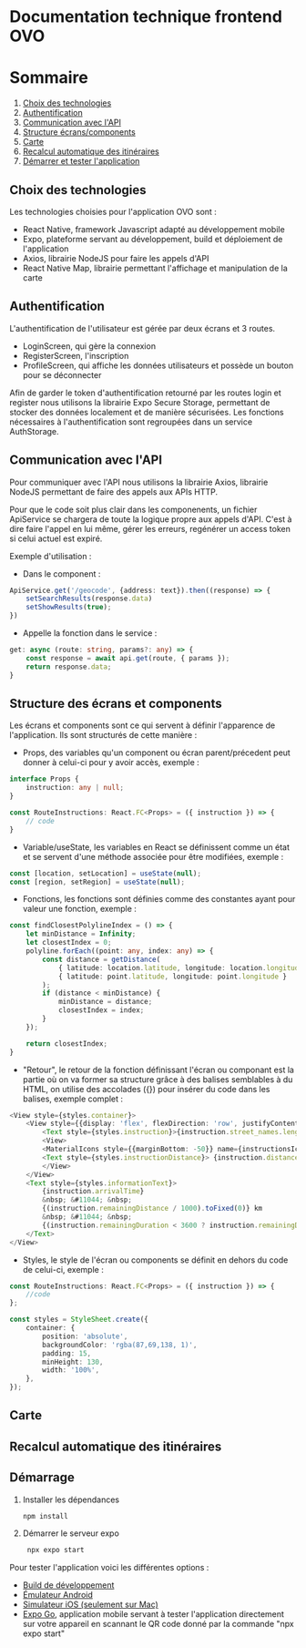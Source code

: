 # Documentation technique frontend OVO


# Sommaire
1. [Choix des technologies](#choix-des-technologies)
2. [Authentification](#authentification)
3. [Communication avec l'API](#communication-avec-lapi)
4. [Structure écrans/components](#structure-des-écrans-et-components)
5. [Carte](#carte)
6. [Recalcul automatique des itinéraires](#recalcul-automatique-des-itinéraires)
7. [Démarrer et tester l'application](#démarrage)

## Choix des technologies

Les technologies choisies pour l'application OVO sont :
- React Native, framework Javascript adapté au développement mobile
- Expo, plateforme servant au développement, build et déploiement de l'application
- Axios, librairie NodeJS pour faire les appels d'API
- React Native Map, librairie permettant l'affichage et manipulation de la carte

## Authentification

L'authentification de l'utilisateur est gérée par deux écrans et 3 routes.
- LoginScreen, qui gère la connexion
- RegisterScreen, l'inscription
- ProfileScreen, qui affiche les données utilisateurs et possède un bouton pour se déconnecter

Afin de garder le token d'authentification retourné par les routes login et register nous utilisons la librairie Expo Secure Storage, permettant de stocker des données localement et de manière sécurisées. Les fonctions nécessaires à l'authentification sont regroupées dans un service AuthStorage.

## Communication avec l'API

Pour communiquer avec l'API nous utilisons la librairie Axios, librairie NodeJS permettant de faire des appels aux APIs HTTP.

Pour que le code soit plus clair dans les componenents, un fichier ApiService se chargera de toute la logique propre aux appels d'API. C'est à dire faire l'appel en lui même, gérer les erreurs, regénérer un access token si celui actuel est expiré.

Exemple d'utilisation :

- Dans le component :
```typescript
ApiService.get('/geocode', {address: text}).then((response) => {
    setSearchResults(response.data)
    setShowResults(true);
})
```
- Appelle la fonction dans le service :
```typescript
get: async (route: string, params?: any) => {
    const response = await api.get(route, { params });
    return response.data;
}
```

## Structure des écrans et components

Les écrans et components sont ce qui servent à définir l'apparence de l'application. Ils sont structurés de cette manière :
- Props, des variables qu'un component ou écran parent/précedent peut donner à celui-ci pour y avoir accès, exemple :
```typescript
interface Props {
    instruction: any | null;
}

const RouteInstructions: React.FC<Props> = ({ instruction }) => {
    // code
}
```

- Variable/useState, les variables en React se définissent comme un état et se servent d'une méthode associée pour être modifiées, exemple :
```typescript
const [location, setLocation] = useState(null);
const [region, setRegion] = useState(null);
```

- Fonctions, les fonctions sont définies comme des constantes ayant pour valeur une fonction, exemple :
```typescript
const findClosestPolylineIndex = () => {
    let minDistance = Infinity;
    let closestIndex = 0;
    polyline.forEach((point: any, index: any) => {
        const distance = getDistance(
            { latitude: location.latitude, longitude: location.longitude },
            { latitude: point.latitude, longitude: point.longitude }
        );
        if (distance < minDistance) {
            minDistance = distance;
            closestIndex = index;
        }
    });

    return closestIndex;
}
```

- "Retour", le retour de la fonction définissant l'écran ou componant est la partie où on va former sa structure grâce à des balises semblables à du HTML, on utilise des accolades ({}) pour insérer du code dans les balises, exemple complet :
```typescript
<View style={styles.container}>
    <View style={{display: 'flex', flexDirection: 'row', justifyContent: 'space-between'}}>
        <Text style={styles.instruction}>{instruction.street_names.length ? instruction.street_names.join(', ') : instruction.instruction}</Text>
        <View>
        <MaterialIcons style={{marginBottom: -50}} name={instructionsIcons[instruction.type]} size={70} color={'white'}/>
        <Text style={styles.instructionDistance}> {instruction.distanceTo < 1000 ? instruction.distanceTo.toFixed(0) + 'm' : (instruction.distanceTo/1000).toFixed(2) + 'km'}</Text>
        </View>
    </View>
    <Text style={styles.informationText}>
        {instruction.arrivalTime}
        &nbsp; &#11044; &nbsp;
        {(instruction.remainingDistance / 1000).toFixed(0)} km
        &nbsp; &#11044; &nbsp;
        {(instruction.remainingDuration < 3600 ? instruction.remainingDuration / 60 : instruction.remainingDuration / 3600).toFixed(0)} min
    </Text>
</View>
```

- Styles, le style de l'écran ou components se définit en dehors du code de celui-ci, exemple :
```typescript
const RouteInstructions: React.FC<Props> = ({ instruction }) => {
    //code
};

const styles = StyleSheet.create({
    container: {
        position: 'absolute',
        backgroundColor: 'rgba(87,69,138, 1)',
        padding: 15,
        minHeight: 130,
        width: '100%',
    },
});
```

## Carte



## Recalcul automatique des itinéraires

## Démarrage

1. Installer les dépendances

   ```bash
   npm install
   ```

2. Démarrer le serveur expo

   ```bash
    npx expo start
   ```

Pour tester l'application voici les différentes options :

- [Build de développement](https://docs.expo.dev/develop/development-builds/introduction/)
- [Émulateur Android](https://docs.expo.dev/workflow/android-studio-emulator/)
- [Simulateur iOS (seulement sur Mac)](https://docs.expo.dev/workflow/ios-simulator/)
- [Expo Go](https://expo.dev/go), application mobile servant à tester l'application directement sur votre appareil en scannant le QR code donné par la commande "npx expo start"


